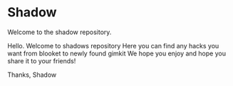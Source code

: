 # Shadow
Welcome to the shadow repository.

Hello. Welcome to shadows repository
Here you can find any hacks you want from blooket to newly found gimkit
We hope you enjoy and hope you share it to your friends!

Thanks,
Shadow

